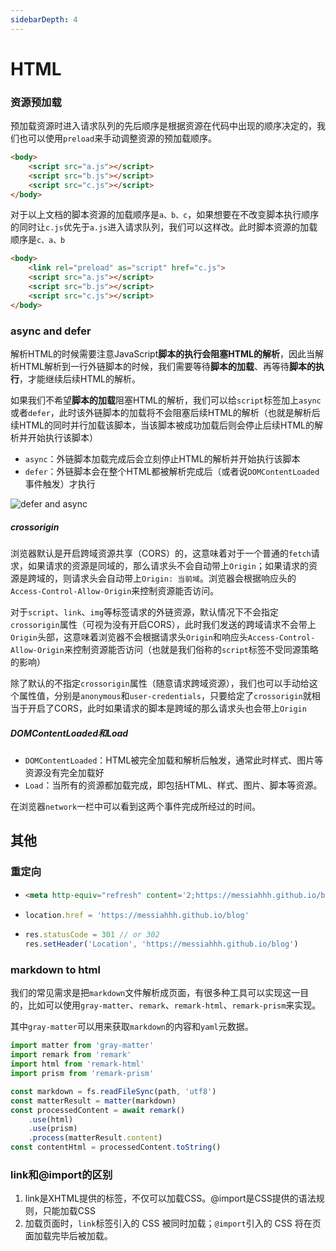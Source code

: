 ```yaml
---
sidebarDepth: 4
---
```

# HTML
### 资源预加载

预加载资源时进入请求队列的先后顺序是根据资源在代码中出现的顺序决定的，我们也可以使用`preload`来手动调整资源的预加载顺序。

``` html
<body>
    <script src="a.js"></script>
    <script src="b.js"></script>
    <script src="c.js"></script>
</body>
```

对于以上文档的脚本资源的加载顺序是`a、b、c`，如果想要在不改变脚本执行顺序的同时让`c.js`优先于`a.js`进入请求队列，我们可以这样改。此时脚本资源的加载顺序是`c、a、b`

``` html
<body>
    <link rel="preload" as="script" href="c.js">
    <script src="a.js"></script>
    <script src="b.js"></script>
    <script src="c.js"></script>
</body>
```

### async and defer

解析HTML的时候需要注意JavaScript**脚本的执行会阻塞HTML的解析**，因此当解析HTML解析到一行外链脚本的时候，我们需要等待**脚本的加载**、再等待**脚本的执行**，才能继续后续HTML的解析。



如果我们不希望**脚本的加载**阻塞HTML的解析，我们可以给`script`标签加上`async`或者`defer`，此时该外链脚本的加载将不会阻塞后续HTML的解析（也就是解析后续HTML的同时并行加载该脚本，当该脚本被成功加载后则会停止后续HTML的解析并开始执行该脚本）

- `async`：外链脚本加载完成后会立刻停止HTML的解析并开始执行该脚本
- `defer`：外链脚本会在整个HTML都被解析完成后（或者说`DOMContentLoaded`事件触发）才执行

![defer and async](https://image-static.segmentfault.com/215/179/2151798436-59da4801c6772_articlex)



##### crossorigin

浏览器默认是开启跨域资源共享（CORS）的，这意味着对于一个普通的`fetch`请求，如果请求的资源是同域的，那么请求头不会自动带上`Origin`；如果请求的资源是跨域的，则请求头会自动带上`Origin: 当前域`。浏览器会根据响应头的`Access-Control-Allow-Origin`来控制资源能否访问。

对于`script`、`link`、`img`等标签请求的外链资源，默认情况下不会指定`crossorigin`属性（可视为没有开启CORS），此时我们发送的跨域请求不会带上`Origin`头部，这意味着浏览器不会根据请求头`Origin`和响应头`Access-Control-Allow-Origin`来控制资源能否访问（也就是我们俗称的`script`标签不受同源策略的影响）

除了默认的不指定`crossorigin`属性（随意请求跨域资源），我们也可以手动给这个属性值，分别是`anonymous`和`user-credentials`，只要给定了`crossorigin`就相当于开启了CORS，此时如果请求的脚本是跨域的那么请求头也会带上`Origin`





##### DOMContentLoaded和Load

- `DOMContentLoaded`：HTML被完全加载和解析后触发，通常此时样式、图片等资源没有完全加载好
- `Load`：当所有的资源都加载完成，即包括HTML、样式、图片、脚本等资源。

在浏览器`network`一栏中可以看到这两个事件完成所经过的时间。







## 其他

### 重定向

- ``` html
  <meta http-equiv="refresh" content='2;https://messiahhh.github.io/blog'>
  ```

- ``` js
  location.href = 'https://messiahhh.github.io/blog'
  ```

- ``` js
  res.statusCode = 301 // or 302
  res.setHeader('Location', 'https://messiahhh.github.io/blog')
  ```

### markdown to html

我们的常见需求是把`markdown`文件解析成页面，有很多种工具可以实现这一目的，比如可以使用`gray-matter`、`remark`、`remark-html`、`remark-prism`来实现。

其中`gray-matter`可以用来获取`markdown`的内容和`yaml`元数据。

``` js
import matter from 'gray-matter'
import remark from 'remark'
import html from 'remark-html'
import prism from 'remark-prism'

const markdown = fs.readFileSync(path, 'utf8')
const matterResult = matter(markdown)
const processedContent = await remark()
	.use(html)
	.use(prism)
	.process(matterResult.content)
const contentHtml = processedContent.toString()
```



### link和@import的区别

1. link是XHTML提供的标签，不仅可以加载CSS。@import是CSS提供的语法规则，只能加载CSS
2. 加载页面时，`link`标签引入的 CSS 被同时加载；`@import`引入的 CSS 将在页面加载完毕后被加载。

